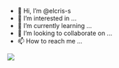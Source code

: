 - 👋 Hi, I’m @elcris-s
- 👀 I’m interested in ...
- 🌱 I’m currently learning ...
- 💞️ I’m looking to collaborate on ...
- 📫 How to reach me ...

<!---
elcris-s/elcris-s is a ✨ special ✨ repository because its `README.md` (this file) appears on your GitHub profile.
You can click the Preview link to take a look at your changes.
--->

<p>
  <img src="https://img.shields.io/badge/C%23-239120?style=for-the-badge&logo=c-sharp&logoColor=white">
</p>
